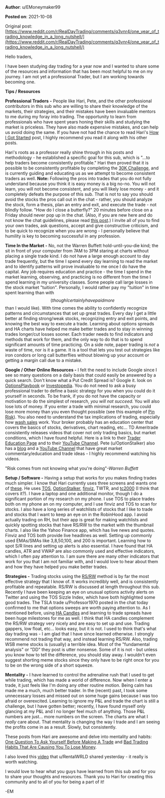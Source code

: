 **Author**: u/EMoneymaker99

**Posted on**: 2021-10-08

Original post: [https://www.reddit.com/r/RealDayTrading/comments/q3vnr4/one_year_of_trading_knowledge_in_a_long_nutshell/](https://www.reddit.com/r/RealDayTrading/comments/q3vnr4/one_year_of_trading_knowledge_in_a_long_nutshell/)

Hello traders,

I have been studying day trading for a year now and I wanted to share some of the resources and information that has been most helpful to me on my journey. I am not yet a professional Trader, but I am working towards becoming one.

**Tips / Resources**

**Professional Traders** **-** People like Hari, Pete, and the other professional contributors in this sub who are willing to share their knowledge of the markets, their strategies, and their mistakes have been invaluable mentors to me during my foray into trading. The opportunity to learn from professionals who have spent years honing their skills and studying the market is priceless. They have also made expensive mistakes, and can help us avoid doing the same. If you have not had the chance to read Hari's [How I Got Started](https://www.reddit.com/r/RealDayTrading/comments/nzxydj/how_i_got_started/) post, I highly recommend you read it along with his other posts.

Hari's roots as a professor really shine through in his posts and methodology - he established a specific goal for this sub, which is  "...to help traders become consistently profitable." Hari then proved that it is possible to be consistently profitable by completing the [30K Challenge](https://www.reddit.com/r/RealDayTrading/comments/pcx5aj/30k_challenge_complete/?utm_source=share&utm_medium=web2x&context=3), and is currently guiding and educating us as we attempt to become consistent traders as well. **Note:** Following the pros into trades that you do not fully understand because you think it is easy money is a big no-no. You will not learn, you will not become consistent, and you will likely lose money - and it completely defeats the purpose of this sub. That is not to say you should avoid the stocks the pros call out in the chat - rather, you should analyze the stock, form a thesis, plan an entry and exit, and execute the trade - not blindly follow. "How do I close a butterfly?" 20 minutes before close on a Friday should never pop up in the chat. (Also, if you are new here and do not know the chat guidelines, please read [this post](https://www.reddit.com/r/RealDayTrading/comments/pp1y5m/professionalism_and_chat_etiquette/?utm_source=share&utm_medium=web2x&context=3).) I invite all of you to find your own trades, ask questions, accept and give constructive criticism, and to be quick to recognize when you are wrong - I personally believe that humility is key to becoming successful in any profession.

**Time In the Market -** No, not the Warren Buffett hold-until-you-die kind; the sit in front of your computer from 7AM to 3PM staring at charts without placing a single trade kind. I do not have a large enough account to day trade frequently, but the time I spend every day learning to read the market and to identify patterns will prove invaluable to me once I do have the capital. Any job requires education and practice - the time I spend in the market learning, observing, and practicing is no different from the time I spend learning in my university classes. Some people call large losses in the stock market "tuition". Personally, I would rather pay my "tuition" in time spent learning than with $$ (though I certainly have paid more $$ than I would like). With time comes the ability to confidently recognize patterns and circumstances that set up great trades. Every day I get a little better at finding strong/weak stocks, recognizing entry and exit points, and knowing the best way to execute a trade. Learning about options spreads and HA charts have helped me make better trades and to stay in winning trades longer/cut losses sooner. Each trader needs to find indicators and methods that work for them, and the only way to do that is to spend significant amounts of time practicing. On a side note, paper trading is *not* a waste of time, nor is it a game. It is a tool that lets you test out strategies like iron condors or long call butterflies without blowing up your account or getting a margin call due to a mistake.

**Google / Other Online Resources -** I felt the need to include Google since I see so many questions on a daily basis that could easily be answered by a quick search. Don't know what a Put Credit Spread is? Google it. look on [OptionsPlaybook](https://www.optionsplaybook.com/option-strategies/) or [Investopedia](https://www.investopedia.com/financial-term-dictionary-4769738). You do not need to ask a busy professional trader to define a basic strategy for you when you could do it yourself in seconds. To be frank, if you do not have the capacity or motivation to do the simplest of research, *you* *will not succeed.* You will also lose lots of money. If you enter a trade with minimal research, you could lose more money than you even thought possible (see this example of [Pin Risk](https://www.reddit.com/r/options/comments/ipgo2w/tsla_spread_horror_story_professional_advice/?utm_source=share&utm_medium=web2x&context=3)). You also need to understand the tax implications of trading, especially how [wash sales](https://www.investopedia.com/terms/w/washsale.asp) work. Your broker probably has an education center that covers the basics of stocks, derivatives, chart reading, etc... TD Ameritrade consistently releases videos that cover not only trading basics, but market conditions, which I have found helpful. Here is a link to their [Trader Education Page](https://www.tdameritrade.com/education/how-to-trade.html) and to their [YouTube Channel](https://www.youtube.com/channel/UCToe3dspZyw2L_JY-JmP3Mw). Pete (u/OptionStalker) also has a [blog](https://www.1option.com/) and a [YouTube Channel](https://www.youtube.com/user/OneOption) that have great market commentary/education and trade ideas - I highly recommend watching his videos.

"Risk comes from not knowing what you're doing"*-Warren Buffett*

**Setup / Software -** Having a setup that works for you makes finding trades much simpler. I know that Hari currently uses three screens and wants one of [these](https://www.falcontradingsystems.com/trading-computers-John-Carter.html). He uses [TOS](https://www.tdameritrade.com/tools-and-platforms/thinkorswim.html), [OptionStalker](https://www.oneoption.com/), [finviz](https://finviz.com/), TWTR, and [tc2000](https://www.tc2000.com/) (I think that covers it?). I have a laptop and one additional monitor, though I do a significant portion of my research on my phone. I use TOS to place trades both on my phone an on my computer, and I use finviz and TOS to scan for stocks. I also have a long series of watchlists of stocks that I like to trade and stocks that I want to keep an eye on in the RobinHood app. I avoid actually trading on RH, but their app is great for making watchlists and quickly spotting stocks that have RS/RW to the market with the thumbnail charts. I also like the Yahoo Finance app, which has live news and quotes. Finviz and TOS both provide live headlines as well. Setting up commonly used EMAs/SMAs like 3,8,50,100, and 200 is important. Learning how to spot S/R lines and setting up alerts is also essential. I have found that HA candles, ATR and VWAP are also commonly used and effective indicators, which I often pay attention to. I am sure there are many other indicators that work for you that I am not familiar with, and I would love to hear about them and how they have helped you make better trades.

**Strategies -** Trading stocks using the [RS/RW](https://www.reddit.com/r/RealDayTrading/comments/nzxxwj/simple_and_effective_day_trading_method_but/) method is by far the most effective strategy that I know of. It works incredibly well, and is consistently profitable and repeatable. RS/RW is discussed at length throughout this sub. Recently I have been keeping an eye on unusual options activity alerts on Twitter and using the TOS Sizzle Index, which have both highlighted some good trades. The TSLA trade u/Professor1970 posted in the chat today confirmed to me that options sweeps are worth paying attention to. As I mentioned before, using [HA Candles](https://www.reddit.com/r/RealDayTrading/comments/pw0580/using_heikenashi_candles_to_identify_trends_and/?utm_source=share&utm_medium=web2x&context=3) and learning to trade spreads have been huge milestones for me as well. I think that HA candles complement the RS/RW strategy very nicely and are easy to set up and use. Trading gappers, low float, etc... looks easy, but it is not. I used to think that's what day trading was - I am glad that I have since learned otherwise. I strongly recommend not trading that way, and instead learning RS/RW. Also, trading WSB meme stocks is (usually) a terrible idea. Most of the "fundamental analysis" or "DD" they post is utter nonsense. Some of it is not - but unless you know how to tell the difference, you should stay away. I wouldn't even suggest shorting meme stocks since they only have to be right once for you to be on the wrong side of a short squeeze.

**Mentality -** I have learned to control the adrenaline rush that I used to get while trading, which has made a world of difference. Now when I enter a trade, it just feels like I'm doing any other routine motion. Being calm has made me a much, much better trader. In the (recent) past, I took some unnecessary losses and missed out on some huge gains because I was too afraid or overexcited. Learning to ignore my P&L and trade the chart is still a challenge, but I have gotten better; recently, I have found myself only glancing at my P&L and I no longer feel much of anything. Those P&L numbers are just... more numbers on the screen. The charts are what I *really* care about. That mentality is changing the way I trade and I am seeing the profits come in as a result. Slowly, but consistently.

These posts from Hari are awesome and delve into mentality and habits: [One Question To Ask Yourself Before Making A Trade](https://www.reddit.com/r/StockMarket/comments/pvgpgc/one_question_to_ask_yourself_before_making_a_trade/) and [Bad Trading Habits That Are Causing You To Lose Money](https://www.reddit.com/r/RealDayTrading/comments/q00zz8/bad_trading_habits_that_are_causing_you_to_lose/).

I also loved this [video](https://www.youtube.com/watch?v=gXzJm85mtns&t=186s&ab_channel=TimothySykes) that u/RentalWRLD shared yesterday - it really is worth watching.

I would love to hear what you guys have learned from this sub and for you to share your thoughts and resources. Thank you to Hari for creating this community and to all of you for being a part of it!

\-EM